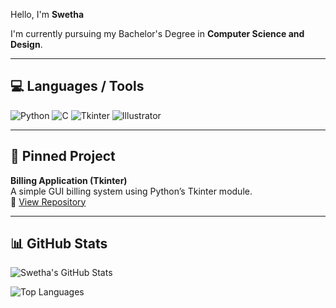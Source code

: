 Hello, I'm **Swetha**

I'm currently pursuing my Bachelor's Degree in **Computer Science and Design**.

---

## 💻 Languages / Tools

![Python](https://img.shields.io/badge/-Python-3776AB?style=for-the-badge&logo=python&logoColor=white)
![C](https://img.shields.io/badge/-C-00599C?style=for-the-badge&logo=c)
![Tkinter](https://img.shields.io/badge/-Tkinter-blue?style=for-the-badge&logo=python)
![Illustrator](https://img.shields.io/badge/-Adobe%20Illustrator-FF9A00?style=for-the-badge&logo=adobe-illustrator&logoColor=white)

---

## 📌 Pinned Project

**Billing Application (Tkinter)**  
A simple GUI billing system using Python’s Tkinter module.  
🔗 [View Repository](https://github.com/swethanagaraj2007/billing-application)

---

## 📊 GitHub Stats

![Swetha's GitHub Stats](https://github-readme-stats.vercel.app/api?username=swethanagaraj2007&show_icons=true&theme=tokyonight)

![Top Languages](https://github-readme-stats.vercel.app/api/top-langs/?username=swethanagaraj2007&layout=compact&theme=tokyonight)
